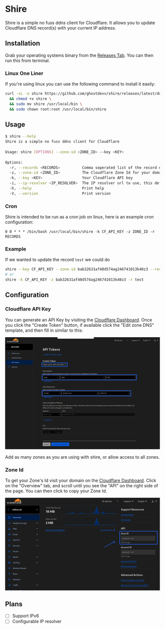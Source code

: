 # Shire

Shire is a simple no fuss ddns client for Cloudflare. It allows you to update Cloudflare DNS record(s) with your current IP address.

## Installation

Grab your operating systems binary from the [Releases Tab](https://github.com/ghostdevv/shire/releases). You can then run this from terminal.

### Linux One Liner

If you're using linux you can use the following command to install it easily:

```bash
curl -sL -o shire https://github.com/ghostdevv/shire/releases/latest/download/shire-linux-amd64 \
  && chmod +x shire \
  && sudo mv shire /usr/local/bin \
  && sudo chown root:root /usr/local/bin/shire
```

## Usage

```bash
$ shire --help
Shire is a simple no fuss ddns client for Cloudflare

Usage: shire [OPTIONS] --zone-id <ZONE_ID> --key <KEY>

Options:
  -r, --records <RECORDS>          Comma seperated list of the record names to update
  -z, --zone-id <ZONE_ID>          The Cloudflare Zone Id for your domain
  -k, --key <KEY>                  Your Cloudflare API key
  -i, --ip-resolver <IP_RESOLVER>  The IP resolver url to use, this defaults to ip.willow.sh [default: https://ip.willow.sh]
  -h, --help                       Print help
  -V, --version                    Print version
```

### Cron

Shire is intended to be run as a cron job on linux, here is an example cron configuration:

```
0 0 * * * /bin/bash /usr/local/bin/shire -k CF_API_KEY -z ZONE_ID -r RECORDS
```

### Example

If we wanted to update the record `test` we could do

```bash
shire --key CF_API_KEY --zone-id bab32631af40d574ag246741013k40z3 --records test
# or
shire -k CF_API_KEY -z bab32631af40d574ag246741013k40z3 -r test
```

## Configuration

### Cloudflare API Key

You can generate an API Key by visiting the [Cloudflare Dashboard](https://dash.cloudflare.com/profile/api-tokens). Once you click the "Create Token" button, if available click the "Edit zone DNS" template, and then fill in similar to this:

![](./.github/cloudflare-api-key.webp)

Add as many zones as you are using with shire, or allow access to all zones. 

### Zone Id

To get your Zone's Id visit your domain on the [Cloudflare Dashboard](https://dash.cloudflare.com?to=/:account/:zone). Click on the "Overview" tab, and scroll until you see the "API" on the right side of the page. You can then click to copy your Zone Id.

![](./.github/zone-id.webp)

## Plans

- [ ] Support IPv6
- [ ] Configurable IP resolver
